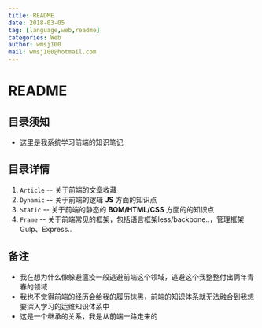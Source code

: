 ```yaml
---
title: README
date: 2018-03-05
tag: [language,web,readme]
categories: Web
author: wmsj100
mail: wmsj100@hotmail.com
---
```


# README

## 目录须知
- 这里是我系统学习前端的知识笔记

## 目录详情
1. `Article` -- 关于前端的文章收藏
2. `Dynamic` -- 关于前端的逻辑 **JS** 方面的知识点
3. `Static` -- 关于前端的静态的 **BOM/HTML/CSS** 方面的的知识点
4. `Frame` -- 关于前端常见的框架，包括语言框架less/backbone..，管理框架Gulp、Express..

## 备注
- 我在想为什么像躲避瘟疫一般逃避前端这个领域，逃避这个我整整付出俩年青春的领域
- 我也不觉得前端的经历会给我的履历抹黑，前端的知识体系就无法融合到我想要深入学习的运维知识体系中
- 这是一个继承的关系，我是从前端一路走来的
